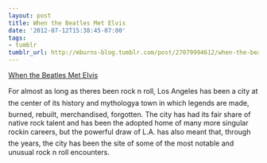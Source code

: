 ```yaml
---
layout: post
title: When the Beatles Met Elvis
date: '2012-07-12T15:38:45-07:00'
tags:
- tumblr
tumblr_url: http://mburns-blog.tumblr.com/post/27079994612/when-the-beatles-met-elvis
---
```

<a href="http://www.latimes.com/la-mag-june072009-beatles-meet-elvis,0,7774774.story">When the Beatles Met Elvis</a>

For almost as long as theres been rock n roll, Los Angeles has been a city at the center of its history and mythol­ogya town in which legends are made, burned, rebuilt, merchandised, forgotten. The city has had its fair share of native rock talent and has been the adopted home of many more singular rockin careers, but the powerful draw of L.A. has also meant that, through the years, the city has been the site of some of the most notable and unusual rock n roll encounters.

